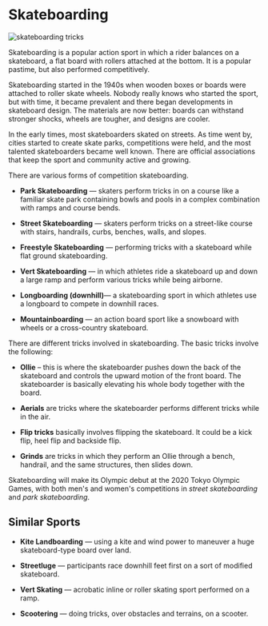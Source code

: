 

#  Skateboarding

![skateboarding tricks](https://www.topendsports.com/sport/images/skateboarder-sydney-pex.jpg)

Skateboarding is a popular action sport in which a rider balances on a skateboard, a flat board with rollers attached at the bottom. It is a popular pastime, but also performed competitively.

Skateboarding started in the 1940s when wooden boxes or boards were attached to roller skate wheels. Nobody really knows who started the sport, but with time, it became prevalent and there began developments in skateboard design. The materials are now better: boards can withstand stronger shocks, wheels are tougher, and designs are cooler.

In the early times, most skateboarders skated on streets. As time went by, cities started to create skate parks, competitions were held, and the most talented skateboarders became well known. There are official associations that keep the sport and community active and growing.

There are various forms of competition skateboarding.

-  **Park Skateboarding** — skaters perform tricks in on a course like a familiar skate park containing bowls and pools in a complex combination with ramps and course bends.

-  **Street Skateboarding**  — skaters perform tricks on a street-like course with stairs, handrails, curbs, benches, walls, and slopes.

-  **Freestyle Skateboarding** — performing tricks with a skateboard while flat ground skateboarding.

-  **Vert Skateboarding** —  in which athletes ride a skateboard up and down a large ramp and perform various tricks while being airborne.

-  **Longboarding (downhill)**— a skateboarding sport in which athletes use a longboard to compete in downhill races.

-  **Mountainboarding**  — an action board sport like a snowboard with wheels or a cross-country skateboard.

There are different tricks involved in skateboarding. The basic tricks involve the following:

-  **Ollie**  – this is where the skateboarder pushes down the back of the skateboard and controls the upward motion of the front board. The skateboarder is basically elevating his whole body together with the board.

-  **Aerials**  are tricks where the skateboarder performs different tricks while in the air.

-  **Flip tricks**  basically involves flipping the skateboard. It could be a kick flip, heel flip and backside flip.

-  **Grinds**  are tricks in which they perform an Ollie through a bench, handrail, and the same structures, then slides down.

Skateboarding will make its Olympic debut at the 2020 Tokyo Olympic Games, with both men's and women's competitions in  _street skateboarding_ and  _park_  _skateboarding_.

## Similar Sports

-  **Kite Landboarding**  — using a kite and wind power to maneuver a huge skateboard-type board over land.

-  **Streetluge**  — participants race downhill feet first on a sort of modified skateboard.

-  **Vert Skating** — acrobatic inline or roller skating sport performed on a ramp.

-  **Scootering** — doing tricks, over obstacles and terrains, on a scooter.



